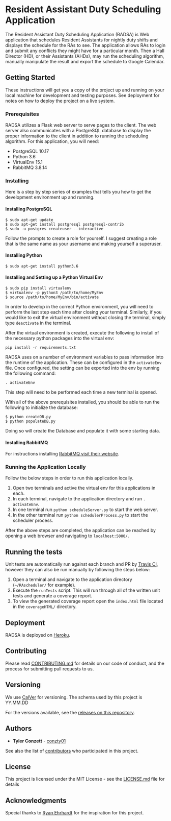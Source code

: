 # Resident Assistant Duty Scheduling Application
The Resident Assistant Duty Scheduling Application (RADSA) 
is Web application that schedules Resident Assistants for 
nightly duty shifts and displays the schedule for the RAs 
to see. The application allows RAs to login and submit any 
conflicts they might have for a particular month. Then a 
Hall Director (HD), or their Assistants (AHDs), may run 
the scheduling algorithm, manually manipulate the result
and export the schedule to Google Calendar.


## Getting Started

These instructions will get you a copy of the project up 
and running on your local machine for development and 
testing purposes. See deployment for notes on how to 
deploy the project on a live system.


### Prerequisites

RADSA utilizes a Flask web server to serve pages to 
the client. The web server also communicates with a 
PostgreSQL database to display the proper information 
to the client in addition to running the scheduling 
algorithm. For this application, you will need:

* PostgreSQL 10.17
* Python 3.6
* VirtualEnv 15.1
* RabbitMQ 3.8.14


### Installing

Here is a step by step series of examples that tells 
you how to get the development environment up and running.

#### Installing PostgreSQL

```
$ sudo apt-get update
$ sudo apt-get install postgresql postgresql-contrib
$ sudo -u postgres createuser --interactive
```
Follow the prompts to create a role for yourself. I 
suggest creating a role that is the same name as your 
username and making yourself a superuser.

#### Installing Python

```
$ sudo apt-get install python3.6
```

#### Installing and Setting up a Python Virtual Env

```
$ sudo pip install virtualenv
$ virtualenv -p python3 /path/to/home/MyEnv
$ source /path/to/home/MyEnv/bin/activate
```
In order to develop in the correct Python environment, 
you will need to perform the last step each time after 
closing your terminal. Similarly, if you would like to 
exit the virtual environment without closing the terminal, 
simply type `deactivate` in the terminal.

After the virtual environment is created, execute the 
following to install of the necessary python packages
into the virtual env:
```
pip install -r requirements.txt
```

RADSA uses on a number of environment variables to pass
information into the runtime of the application. These 
can be configured in the `activateEnv` file. Once 
configured, the setting can be exported into the env
by running the following command:
```
. activateEnv
```
This step will need to be performed each time a new terminal
is opened.

With all of the above prerequisites installed, you should 
be able to run the following to initialize the database:
```
$ python createDB.py
$ python populateDB.py
```
Doing so will create the Database and populate it with some 
starting data. 

#### Installing RabbitMQ

For instructions installing [RabbitMQ visit their website](https://www.rabbitmq.com/install-debian.html).


### Running the Application Locally

Follow the below steps in order to run this 
application locally.

1. Open two terminals and active the virtual env for 
   this applications in each.
2. In each terminal, navigate to the application
   directory and run `. activateEnv`.
3. In one terminal run `python scheduleServer.py` to
   start the web server.
4. In the other terminal run `python schedulerProcess.py` to
   start the scheduler process.

After the above steps are completed, the application can be 
reached by opening a web browser and navigating to 
`localhost:5000/`.


## Running the tests

Unit tests are automatically run against each branch and
PR by [Travis CI](https://travis-ci.com/), however they can
also be run manually by following the steps below:

1. Open a terminal and navigate to the application directory
    (`~/RAscheduler/` for example).
2. Execute the `runTests` script. This will run through all of
    the written unit tests and generate a coverage report.
3. To view the generated coverage report open the 
    `index.html` file located in the `coverageHTML/` directory.


## Deployment

RADSA is deployed on [Heroku](https://www.heroku.com/).


## Contributing

Please read [CONTRIBUTING.md](https://gist.github.com/PurpleBooth/b24679402957c63ec426) 
for details on our code of conduct, and the process for 
submitting pull requests to us.


## Versioning

We use [CalVer](https://calver.org/) for versioning. The schema used
by this project is YY.MM.DD

For the versions available, see the 
[releases on this repository](https://github.com/conzty01/RA_Scheduler/releases). 


## Authors

* **Tyler Conzett** - [conzty01](https://github.com/conzty01)

See also the list of [contributors](https://github.com/conzty01/RA_Scheduler/contributors) 
who participated in this project.


## License

This project is licensed under the MIT License - see 
the [LICENSE.md](LICENSE.md) file for details


## Acknowledgments

Special thanks to [Ryan Ehrhardt](https://github.com/Hoxios)
for the inspiration for this project.
